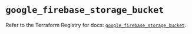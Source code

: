 # `google_firebase_storage_bucket`

Refer to the Terraform Registry for docs: [`google_firebase_storage_bucket`](https://registry.terraform.io/providers/hashicorp/google-beta/6.49.3/docs/resources/google_firebase_storage_bucket).
